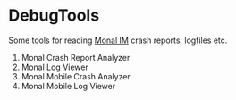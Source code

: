 # DebugTools
Some tools for reading [Monal IM](https://github.com/monal-im/Monal/) crash reports, logfiles etc.

1. Monal Crash Report Analyzer
2. Monal Log Viewer
3. Monal Mobile Crash Analyzer
4. Monal Mobile Log Viewer
